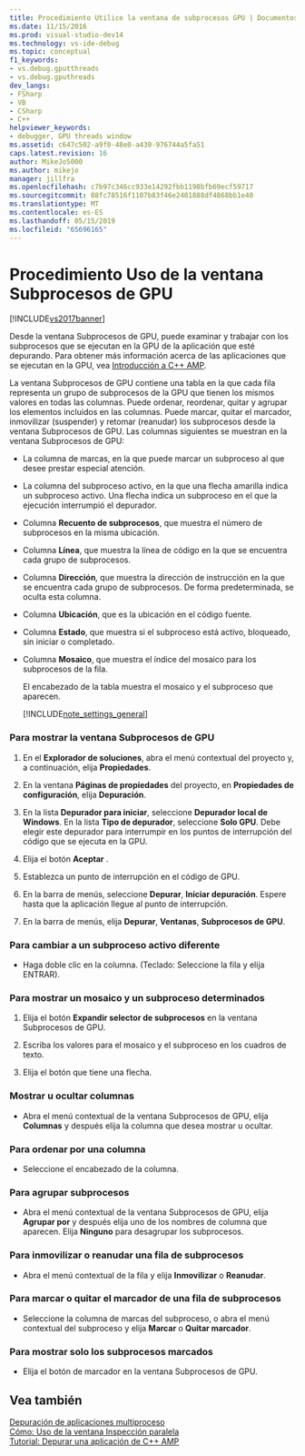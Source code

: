 ```yaml
---
title: Procedimiento Utilice la ventana de subprocesos GPU | Documentos de Microsoft
ms.date: 11/15/2016
ms.prod: visual-studio-dev14
ms.technology: vs-ide-debug
ms.topic: conceptual
f1_keywords:
- vs.debug.gputthreads
- vs.debug.gputhreads
dev_langs:
- FSharp
- VB
- CSharp
- C++
helpviewer_keywords:
- debugger, GPU threads window
ms.assetid: c647c502-a9f0-48e0-a430-976744a5fa51
caps.latest.revision: 16
author: MikeJo5000
ms.author: mikejo
manager: jillfra
ms.openlocfilehash: c7b97c346cc933e14292fbb1198bfb69ecf59717
ms.sourcegitcommit: 08fc78516f1107b83f46e2401888df4868bb1e40
ms.translationtype: MT
ms.contentlocale: es-ES
ms.lasthandoff: 05/15/2019
ms.locfileid: "65696165"
---
```

# <a name="how-to-use-the-gpu-threads-window"></a>Procedimiento Uso de la ventana Subprocesos de GPU
[!INCLUDE[vs2017banner](../includes/vs2017banner.md)]

Desde la ventana Subprocesos de GPU, puede examinar y trabajar con los subprocesos que se ejecutan en la GPU de la aplicación que esté depurando. Para obtener más información acerca de las aplicaciones que se ejecutan en la GPU, vea [Introducción a C++ AMP](https://msdn.microsoft.com/library/9e593b06-6e3c-43e9-8bae-6d89efdd39fc).  
  
 La ventana Subprocesos de GPU contiene una tabla en la que cada fila representa un grupo de subprocesos de la GPU que tienen los mismos valores en todas las columnas. Puede ordenar, reordenar, quitar y agrupar los elementos incluidos en las columnas. Puede marcar, quitar el marcador, inmovilizar (suspender) y retomar (reanudar) los subprocesos desde la ventana Subprocesos de GPU. Las columnas siguientes se muestran en la ventana Subprocesos de GPU:  
  
- La columna de marcas, en la que puede marcar un subproceso al que desee prestar especial atención.  
  
- La columna del subproceso activo, en la que una flecha amarilla indica un subproceso activo. Una flecha indica un subproceso en el que la ejecución interrumpió el depurador.  
  
- Columna **Recuento de subprocesos**, que muestra el número de subprocesos en la misma ubicación.  
  
- Columna **Línea**, que muestra la línea de código en la que se encuentra cada grupo de subprocesos.  
  
- Columna **Dirección**, que muestra la dirección de instrucción en la que se encuentra cada grupo de subprocesos. De forma predeterminada, se oculta esta columna.  
  
- Columna **Ubicación**, que es la ubicación en el código fuente.  
  
- Columna **Estado**, que muestra si el subproceso está activo, bloqueado, sin iniciar o completado.  
  
- Columna **Mosaico**, que muestra el índice del mosaico para los subprocesos de la fila.  
  
  El encabezado de la tabla muestra el mosaico y el subproceso que aparecen.  
  
  [!INCLUDE[note_settings_general](../includes/note-settings-general-md.md)]  
  
### <a name="to-display-the-gpu-threads-window"></a>Para mostrar la ventana Subprocesos de GPU  
  
1. En el **Explorador de soluciones**, abra el menú contextual del proyecto y, a continuación, elija **Propiedades**.  
  
2. En la ventana **Páginas de propiedades** del proyecto, en **Propiedades de configuración**, elija **Depuración**.  
  
3. En la lista **Depurador para iniciar**, seleccione **Depurador local de Windows**. En la lista **Tipo de depurador**, seleccione **Solo GPU**. Debe elegir este depurador para interrumpir en los puntos de interrupción del código que se ejecuta en la GPU.  
  
4. Elija el botón **Aceptar** .  
  
5. Establezca un punto de interrupción en el código de GPU.  
  
6. En la barra de menús, seleccione **Depurar**, **Iniciar depuración**. Espere hasta que la aplicación llegue al punto de interrupción.  
  
7. En la barra de menús, elija **Depurar**, **Ventanas**, **Subprocesos de GPU**.  
  
### <a name="to-change-to-a-different-active-thread"></a>Para cambiar a un subproceso activo diferente  
  
- Haga doble clic en la columna. (Teclado: Seleccione la fila y elija ENTRAR).  
  
### <a name="to-display-a-particular-tile-and-thread"></a>Para mostrar un mosaico y un subproceso determinados  
  
1. Elija el botón **Expandir selector de subprocesos** en la ventana Subprocesos de GPU.  
  
2. Escriba los valores para el mosaico y el subproceso en los cuadros de texto.  
  
3. Elija el botón que tiene una flecha.  
  
### <a name="to-display-or-hide-a-column"></a>Mostrar u ocultar columnas  
  
- Abra el menú contextual de la ventana Subprocesos de GPU, elija **Columnas** y después elija la columna que desea mostrar u ocultar.  
  
### <a name="to-sort-by-a-column"></a>Para ordenar por una columna  
  
- Seleccione el encabezado de la columna.  
  
### <a name="to-group-threads"></a>Para agrupar subprocesos  
  
- Abra el menú contextual de la ventana Subprocesos de GPU, elija **Agrupar por** y después elija uno de los nombres de columna que aparecen. Elija **Ninguno** para desagrupar los subprocesos.  
  
### <a name="to-freeze-or-thaw-a-row-of-threads"></a>Para inmovilizar o reanudar una fila de subprocesos  
  
- Abra el menú contextual de la fila y elija **Inmovilizar** o **Reanudar**.  
  
### <a name="to-flag-or-unflag-a-row-of-threads"></a>Para marcar o quitar el marcador de una fila de subprocesos  
  
- Seleccione la columna de marcas del subproceso, o abra el menú contextual del subproceso y elija **Marcar** o **Quitar marcador**.  
  
### <a name="to-display-only-flagged-threads"></a>Para mostrar solo los subprocesos marcados  
  
- Elija el botón de marcador en la ventana Subprocesos de GPU.  
  
## <a name="see-also"></a>Vea también  
 [Depuración de aplicaciones multiproceso](../debugger/debug-multithreaded-applications-in-visual-studio.md)   
 [Cómo: Uso de la ventana Inspección paralela](../debugger/how-to-use-the-parallel-watch-window.md)   
 [Tutorial: Depurar una aplicación de C++ AMP](https://msdn.microsoft.com/library/40e92ecc-f6ba-411c-960c-b3047b854fb5)
